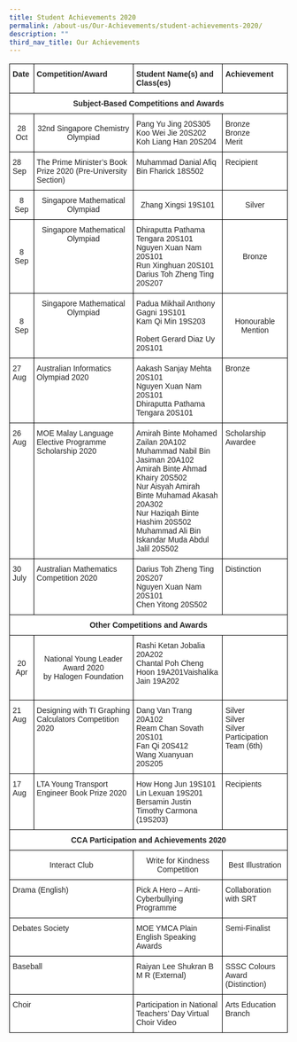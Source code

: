 ```yaml
---
title: Student Achievements 2020
permalink: /about-us/Our-Achievements/student-achievements-2020/
description: ""
third_nav_title: Our Achievements
---
```

<style type="text/css">
.tg  {border-collapse:collapse;border-spacing:0;}
.tg td{border-color:black;border-style:solid;border-width:1px;font-family:Arial, sans-serif;font-size:14px;
  overflow:hidden;padding:10px 5px;word-break:normal;}
.tg th{border-color:black;border-style:solid;border-width:1px;font-family:Arial, sans-serif;font-size:14px;
  font-weight:normal;overflow:hidden;padding:10px 5px;word-break:normal;}
.tg .tg-l2bf{background-color:#FFF;color:#222;font-weight:bold;text-align:left;vertical-align:top}
.tg .tg-4ufn{background-color:#FFF;color:#222;font-weight:bold;text-align:center;vertical-align:top}
.tg .tg-a3j2{background-color:#FFF;color:#222;text-align:center;vertical-align:middle}
.tg .tg-tsok{background-color:#FFF;color:#222;text-align:left;vertical-align:top}
.tg .tg-lygy{background-color:#FFF;color:#222;text-align:center;vertical-align:top}
</style>
<table class="tg">
<thead>
  <tr>
    <th class="tg-l2bf">Date</th>
    <th class="tg-l2bf">Competition/Award</th>
    <th class="tg-l2bf">Student Name(s) and Class(es)</th>
    <th class="tg-l2bf">Achievement</th>
  </tr>
</thead>
<tbody>
  <tr>
    <td class="tg-4ufn" colspan="4">Subject-Based Competitions and Awards</td>
  </tr>
  <tr>
    <td class="tg-a3j2"> 28 Oct</td>
    <td class="tg-a3j2"> 32nd Singapore Chemistry Olympiad</td>
    <td class="tg-tsok"><span style="background-color:initial">Pang Yu Jing 20S305</span><br><span style="background-color:initial">Koo Wei Jie 20S202</span><br><span style="color:#222">Koh Liang Han 20S204</span></td>
    <td class="tg-tsok"><span style="background-color:initial">Bronze</span><br><span style="background-color:initial">Bronze</span><br><span style="color:#222">Merit</span></td>
  </tr>
  <tr>
    <td class="tg-tsok">28 Sep</td>
    <td class="tg-tsok">The Prime Minister’s Book Prize 2020 <span style="background-color:initial">(Pre-University Section)</span></td>
    <td class="tg-tsok">Muhammad Danial Afiq Bin Fharick 18S502</td>
    <td class="tg-tsok">Recipient </td>
  </tr>
  <tr>
    <td class="tg-a3j2"> 8 Sep</td>
    <td class="tg-lygy">Singapore Mathematical Olympiad</td>
    <td class="tg-a3j2"> Zhang Xingsi 19S101</td>
    <td class="tg-a3j2"> Silver</td>
  </tr>
  <tr>
    <td class="tg-a3j2">8 Sep </td>
    <td class="tg-lygy">Singapore Mathematical Olympiad   </td>
    <td class="tg-tsok"><span style="background-color:initial">Dhiraputta Pathama Tengara  20S101</span><br><span style="background-color:initial">Nguyen Xuan Nam 20S101</span><br><span style="background-color:initial">Run Xinghuan 20S101</span><br><span style="background-color:initial">Darius Toh Zheng Ting 20S207</span></td>
    <td class="tg-a3j2">Bronze </td>
  </tr>
  <tr>
    <td class="tg-a3j2">8 Sep  </td>
    <td class="tg-lygy">Singapore Mathematical Olympiad    </td>
    <td class="tg-tsok"><span style="background-color:initial">Padua Mikhail Anthony Gagni 19S101</span><br><span style="background-color:initial">Kam Qi Min 19S203</span><br><br><span style="background-color:initial">Robert Gerard Diaz Uy 20S101</span></td>
    <td class="tg-a3j2">Honourable Mention </td>
  </tr>
  <tr>
    <td class="tg-tsok">27 Aug</td>
    <td class="tg-tsok">Australian Informatics Olympiad 2020</td>
    <td class="tg-tsok">Aakash Sanjay Mehta 20S101<br>Nguyen Xuan Nam 20S101<br>Dhiraputta Pathama Tengara 20S101</td>
    <td class="tg-tsok">Bronze</td>
  </tr>
  <tr>
    <td class="tg-tsok">26 Aug</td>
    <td class="tg-tsok">MOE Malay Language Elective Programme Scholarship 2020</td>
    <td class="tg-tsok">Amirah Binte Mohamed Zailan 20A102<br>Muhammad Nabil Bin Jasiman 20A102<br>Amirah Binte Ahmad Khairy 20S502<br>Nur Aisyah Amirah Binte Muhamad Akasah 20A302<br>Nur Haziqah Binte Hashim 20S502<br>Muhammad Ali Bin Iskandar Muda Abdul Jalil 20S502</td>
    <td class="tg-tsok">Scholarship Awardee</td>
  </tr>
  <tr>
    <td class="tg-tsok"> 30 July</td>
    <td class="tg-tsok">Australian Mathematics Competition 2020</td>
    <td class="tg-tsok">Darius Toh Zheng Ting 20S207<br>Nguyen Xuan Nam 20S101<br>Chen Yitong 20S502</td>
    <td class="tg-tsok">Distinction</td>
  </tr>
  <tr>
    <td class="tg-4ufn" colspan="4">Other Competitions and Awards</td>
  </tr>
  <tr>
    <td class="tg-a3j2">20 Apr </td>
    <td class="tg-a3j2"> National Young Leader Award 2020<br>by Halogen Foundation</td>
    <td class="tg-tsok">Rashi Ketan Jobalia 20A202<br><span style="background-color:initial">Chantal Poh Cheng Hoon </span>19A201Vaishalika Jain 19A202<br><br></td>
    <td class="tg-a3j2"> </td>
  </tr>
  <tr>
    <td class="tg-tsok">21 Aug</td>
    <td class="tg-tsok">Designing with TI Graphing Calculators Competition 2020 </td>
    <td class="tg-tsok">Dang Van Trang 20A102<br>Ream Chan Sovath 20S101<br>Fan Qi 20S412<br>Wang Xuanyuan 20S205</td>
    <td class="tg-tsok">Silver<br>Silver<br>Silver<br>Participation<br>Team (6th)</td>
  </tr>
  <tr>
    <td class="tg-tsok">17 Aug</td>
    <td class="tg-tsok">LTA Young Transport Engineer Book Prize 2020</td>
    <td class="tg-tsok">How Hong Jun 19S101<br>Lin Lexuan 19S201<br>Bersamin Justin Timothy Carmona (19S203)</td>
    <td class="tg-tsok">Recipients</td>
  </tr>
  <tr>
    <td class="tg-4ufn" colspan="4">CCA Participation and Achievements 2020</td>
  </tr>
  <tr>
    <td class="tg-a3j2" colspan="2">   Interact Club</td>
    <td class="tg-a3j2">Write for Kindness Competition</td>
    <td class="tg-a3j2">Best Illustration </td>
  </tr>
  <tr>
    <td class="tg-tsok" colspan="2">Drama (English)</td>
    <td class="tg-tsok">Pick A Hero – Anti-Cyberbullying Programme</td>
    <td class="tg-tsok">Collaboration with SRT</td>
  </tr>
  <tr>
    <td class="tg-tsok" colspan="2">Debates Society</td>
    <td class="tg-tsok">MOE YMCA Plain English Speaking Awards</td>
    <td class="tg-tsok">Semi-Finalist</td>
  </tr>
  <tr>
    <td class="tg-tsok" colspan="2">Baseball</td>
    <td class="tg-tsok">Raiyan Lee Shukran B M R (External)</td>
    <td class="tg-tsok">SSSC Colours Award (Distinction)</td>
  </tr>
  <tr>
    <td class="tg-tsok" colspan="2">Choir</td>
    <td class="tg-tsok">Participation in National Teachers’ Day Virtual Choir Video</td>
    <td class="tg-tsok">Arts Education Branch</td>
  </tr>
</tbody>
</table>